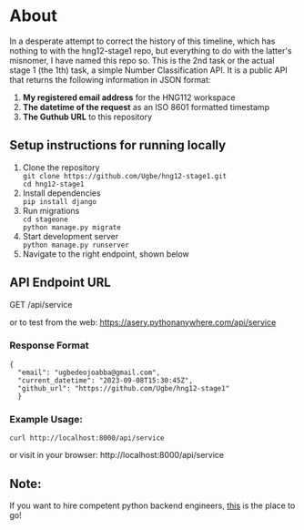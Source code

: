 # About
In a desperate attempt to correct the history of this timeline, which has nothing to with the hng12-stage1 repo, but everything to do with the latter's misnomer, I have named this repo so. This is the 2nd task or the actual stage 1 (the 1th) task, a simple Number Classification API.
It is a public API that returns the following information in JSON format:
<ol>
  <li><b>My registered email address</b> for the HNG112 workspace</li>
  <li><b>The datetime of the request</b> as an ISO 8601 formatted timestamp</li>
  <li><b>The Guthub URL</b> to this repository</li>
</ol>

## Setup instructions for running locally
<ol>
  <li>Clone the repository</li>
  <code>git clone https://github.com/Ugbe/hng12-stage1.git
cd hng12-stage1</code>
  <li>Install dependencies</li>
  <code>pip install django</code>
  <li>Run migrations</li>
  <code>cd stageone
python manage.py migrate</code>
  <li>Start development server</li>
  <code>python manage.py runserver</code>
  <li>Navigate to the right endpoint, shown below</li>
</ol>

## API Endpoint URL
GET /api/service

or to test from the web: https://asery.pythonanywhere.com/api/service

### Response Format
    {
      "email": "ugbedeojoabba@gmail.com",
      "current_datetime": "2023-09-08T15:30:45Z",
      "github_url": "https://github.com/Ugbe/hng12-stage1"
      }

### Example Usage:
    curl http://localhost:8000/api/service
  or visit in your browser:
    http://localhost:8000/api/service
## Note:
If you want to hire competent python backend engineers, [this](https://hng.tech/hire/python-developers) is the place to go!

